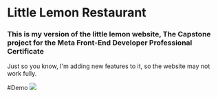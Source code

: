# Little Lemon Restaurant
### This is my version of the little lemon website, The Capstone project for the Meta Front-End Developer Professional Certificate

Just so you know, I'm adding new features to it, so the website may not work fully. 

#Demo
![](https://lil-lemon-coffeholice-version.netlify.app)
